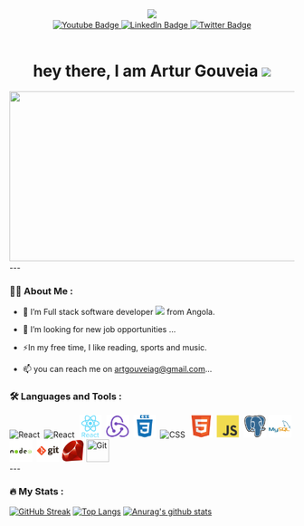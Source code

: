 
  <div id="header" align="center">
   <img src="https://media.giphy.com/media/WFZvB7VIXBgiz3oDXE/giphy.gif" width="100"/>
  </div>
  
  <div id="badges" align="center">
  <a href="your-youtube-URL">
    <img src="https://img.shields.io/badge/YouTube-red?style=for-the-badge&logo=youtube&logoColor=white" alt="Youtube Badge"/>
  </a>
   <a href="wwww.linkedin.com/in/artur-gouveia-323868197">
    <img src="https://img.shields.io/badge/LinkedIn-blue?style=for-the-badge&logo=linkedin&logoColor=white" alt="LinkedIn Badge"/>
  </a> 
  <a href="Artur Gouveia @ArturGouveia10">
    <img src="https://img.shields.io/badge/Twitter-blue?style=for-the-badge&logo=twitter&logoColor=white" alt="Twitter Badge"/>
  </a>  
 </div>
 <div align="center">
 <img src="https://komarev.com/ghpvc/?username=Arturgouveia1970&style=flat-square&color=blue"  alt=""/>
  </div>
 <h1 align="center">
  hey there, I am Artur Gouveia
  <img src="https://media.giphy.com/media/hvRJCLFzcasrR4ia7z/giphy.gif" width="30px"/>
</h1>
<div align="center">
  <img src="https://media.giphy.com/media/dWesBcTLavkZuG35MI/giphy.gif" width="600" height="300"/>
</div>
---

### :man_technologist: About Me :
- 👀 I’m Full stack software developer <img src="https://media.giphy.com/media/WUlplcMpOCEmTGBtBW/giphy.gif" width="30"> from Angola.
 

- 💞️ I’m looking for new job opportunities ...
- ⚡In my free time, I like reading, sports and music.
- 📫 you can reach me on artgouveiag@gmail.com...

### :hammer_and_wrench: Languages and Tools :
<div>
  <img src="https://external-content.duckduckgo.com/iu/?u=https%3A%2F%2Fcdn.icon-icons.com%2Ficons2%2F2415%2FPNG%2F512%2Fcplusplus_plain_logo_icon_146580.png&f=1&nofb=1&ipt=21997478171dbd997e1c291e963cd0396830c74592b1cd608c69548c066a3113&ipo=images" title="React" alt="React" width="40" height="40"/>&nbsp;
  <img src="https://external-content.duckduckgo.com/iu/?u=https%3A%2F%2Fcdn.icon-icons.com%2Ficons2%2F2415%2FPNG%2F512%2Fcsharp_original_logo_icon_146578.png&f=1&nofb=1&ipt=442fbc3e5fcf8352da1e192813dd80e2d75945a1943388c99c4c2bf2c4df4b96&ipo=images" title="React" alt="React" width="40" height="40"/>&nbsp;
  <img src="https://github.com/devicons/devicon/blob/master/icons/react/react-original-wordmark.svg" title="React" alt="React" width="40" height="40"/>&nbsp;
  <img src="https://github.com/devicons/devicon/blob/master/icons/redux/redux-original.svg" title="Redux" alt="Redux " width="40" height="40"/>&nbsp;
  <img src="https://github.com/devicons/devicon/blob/master/icons/css3/css3-plain-wordmark.svg"  title="CSS3" alt="CSS" width="40" height="40"/>&nbsp;
  <img src="https://external-content.duckduckgo.com/iu/?u=https%3A%2F%2Fcdn.icon-icons.com%2Ficons2%2F2415%2FPNG%2F512%2Fbootstrap_plain_logo_icon_146619.png&f=1&nofb=1&ipt=b63569269fdbd730bd5f13665128363223df5051ee79dee1cc3ec27409027083&ipo=images"  title="CSS3" alt="CSS" width="40" height="40"/>&nbsp;
  <img src="https://github.com/devicons/devicon/blob/master/icons/html5/html5-original.svg" title="HTML5" alt="HTML" width="40" height="40"/>&nbsp;
  <img src="https://github.com/devicons/devicon/blob/master/icons/javascript/javascript-original.svg" title="JavaScript" alt="JavaScript" width="40" height="40"/>&nbsp;
  <img src="https://raw.githubusercontent.com/devicons/devicon/1119b9f84c0290e0f0b38982099a2bd027a48bf1/icons/postgresql/postgresql-original.svg" title="Postgresql" **alt="Git" width="40" height="40"/>
  <img src="https://github.com/devicons/devicon/blob/master/icons/mysql/mysql-original-wordmark.svg" title="MySQL"  alt="MySQL" width="40" height="40"/>&nbsp;
  <img src="https://github.com/devicons/devicon/blob/master/icons/nodejs/nodejs-original-wordmark.svg" title="NodeJS" alt="NodeJS" width="40" height="40"/>&nbsp;
  <img src="https://github.com/devicons/devicon/blob/master/icons/git/git-original-wordmark.svg" title="Git" **alt="Git" width="40" height="40"/>
  <img src="https://raw.githubusercontent.com/devicons/devicon/1119b9f84c0290e0f0b38982099a2bd027a48bf1/icons/ruby/ruby-original.svg" title="Ruby" **alt="Git" width="40" height="40"/>
  <img src="https://avatars.githubusercontent.com/u/44202977?s=280&v=4" title="Git" **alt="Ruby on Rails" width="40" height="40"/>
  
</div>
---

### :fire: My Stats :
[![GitHub Streak](http://github-readme-streak-stats.herokuapp.com?user=Arturgouveia1970&theme=dark&background=000000)](https://git.io/streak-stats)
[![Top Langs](https://github-readme-stats.vercel.app/api/top-langs/?username=Arturgouveia1970&layout=compact&theme=vision-friendly-dark)](https://github.com/anuraghazra/github-readme-stats)
[![Anurag's github stats](https://github-readme-stats.vercel.app/api?username=Arturgouveia1970)](https://github.com/anuraghazra/github-readme-stats)

<!---
Arturgouveia1970/Arturgouveia1970 is a ✨ special ✨ repository because its `README.md` (this file) appears on your GitHub profile.
You can click the Preview link to take a look at your changes.
--->
